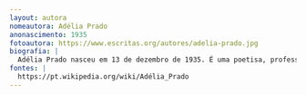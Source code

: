 ```yaml
---
layout: autora
nomeautora: Adélia Prado
anonascimento: 1935
fotoautora: https://www.escritas.org/autores/adelia-prado.jpg
biografia: |
  Adélia Prado nasceu em 13 de dezembro de 1935. É uma poetisa, professora, filósofa e contista mineira. Sua obra retrata o cotidiano com perplexidade e encanto, norteados pela fé cristã e permeados pelo aspecto lúdico,uma das características de seu estilo único.Em 1976, enviou o manuscrito de Bagagem para Affonso Romano de Sant'Anna, que assinava uma coluna de crítica literária no Jornal do Brasil. Admirado, acabou por repassar os manuscritos a Carlos Drummond de Andrade, que incentivou a publicação do livro pela Editora Imago em artigo do mesmo periódico.Professora por formação, ela exerceu o magistério durante 24 anos, até que a carreira de escritora tornou-se a atividade central. Em termos de literatura brasileira, o surgimento da escritora representou a revalorização do feminino nas letras e da mulher como ser pensante, tendo-se em conta que Adélia incorpora os papéis de intelectual e de mãe, esposa e dona-de-casa.
fontes: |
  https://pt.wikipedia.org/wiki/Adélia_Prado
---
```

